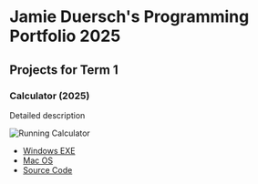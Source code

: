 # Jamie Duersch's Programming Portfolio 2025

## Projects for Term 1

### Calculator (2025)

Detailed description

![Running Calculator](<img width="196" height="324" alt="Screenshot 2025-10-14 at 11 31 46 AM" src="https://github.com/user-attachments/assets/af02ebe2-e6f9-442c-82d7-831de70455b7" />)


*  [Windows EXE]()
*  [Mac OS]()
*  [Source Code]()
